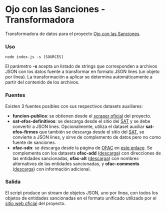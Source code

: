 # Ojo con las Sanciones - Transformadora

Transformadora de datos para el proyecto [Ojo con las Sanciones](https://ojosanciones.sociedad.info/).

### Uso

```
node index.js -s [SOURCES]
```

El parámetro **-s** acepta un listado de strings que corresponden a archivos JSON con los datos fuente a transformar en formato JSON lines (un objeto por línea). La transformación a aplicar se determina automáticamente a partir del contenido de los archivos.

### Fuentes

Existen 3 fuentes posibles con sus respectivos datasets auxiliares:

- **funcion-publica**: se obtienen desde el [scraper oficial](https://github.com/Abrimos-info/ojosanciones-scraper) del proyecto.
- **sat-efos-definitivos**: se descarga desde el sitio del [SAT](http://omawww.sat.gob.mx/cifras_sat/Documents/Definitivos.csv) y se debe convertir a JSON lines. Opcionalmente, utiliza el dataset auxiliar **sat-efos-firmes** que también se descarga desde el sitio del [SAT](http://omawww.sat.gob.mx/cifras_sat/Documents/Firmes.csv), se convierte a JSON lines, y sirve de complemento de datos pero no como fuente de sanciones.
- **ofac-sdn**: se descarga desde la página de [OFAC](https://sanctionssearch.ofac.treas.gov/) en [este enlace](https://sanctionslistservice.ofac.treas.gov/api/PublicationPreview/exports/SDN.CSV). Se complementa con los datasets **ofac-add** ([descarga](https://sanctionslistservice.ofac.treas.gov/api/PublicationPreview/exports/ADD.CSV)) con direcciones de las entidades sancionadas, **ofac-alt** ([descarga](https://sanctionslistservice.ofac.treas.gov/api/PublicationPreview/exports/ALT.CSV)) con nombres alternativos de las entidades sancionadas, y **ofac-comments** ([descarga](https://sanctionslistservice.ofac.treas.gov/api/PublicationPreview/exports/SDN_COMMENTS.CSV)) con información adicional.

### Salida

El script produce un stream de objetos JSON, uno por línea, con todos los objetos de entidades sancionadas en el formato unificado utilizado por el [sitio web oficial](https://ojosanciones.sociedad.info/) del proyecto.
